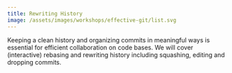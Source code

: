 ```yaml
---
title: Rewriting History
image: /assets/images/workshops/effective-git/list.svg
---
```


Keeping a clean history and organizing commits in meaningful ways is essential
for efficient collaboration on code bases. We will cover (interactive) rebasing
and rewriting history including squashing, editing and dropping commits.
